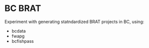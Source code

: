 # BC BRAT

Experiment with generating statndardized BRAT projects in BC, using:

- bcdata
- fwapg
- bcfishpass



